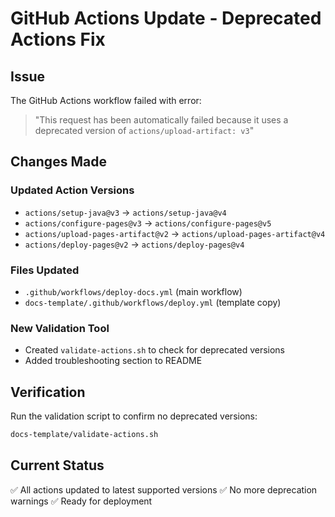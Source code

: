 # GitHub Actions Update - Deprecated Actions Fix

## Issue
The GitHub Actions workflow failed with error:
> "This request has been automatically failed because it uses a deprecated version of `actions/upload-artifact: v3`"

## Changes Made

### Updated Action Versions
- `actions/setup-java@v3` → `actions/setup-java@v4`
- `actions/configure-pages@v3` → `actions/configure-pages@v5`  
- `actions/upload-pages-artifact@v2` → `actions/upload-pages-artifact@v4`
- `actions/deploy-pages@v2` → `actions/deploy-pages@v4`

### Files Updated
- `.github/workflows/deploy-docs.yml` (main workflow)
- `docs-template/.github/workflows/deploy.yml` (template copy)

### New Validation Tool
- Created `validate-actions.sh` to check for deprecated versions
- Added troubleshooting section to README

## Verification
Run the validation script to confirm no deprecated versions:
```bash
docs-template/validate-actions.sh
```

## Current Status
✅ All actions updated to latest supported versions
✅ No more deprecation warnings
✅ Ready for deployment